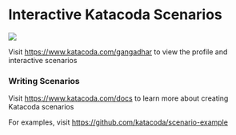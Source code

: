 # Interactive Katacoda Scenarios

[![](http://shields.katacoda.com/katacoda/gangadhar/count.svg)](https://www.katacoda.com/gangadhar "Get your profile on Katacoda.com")

Visit https://www.katacoda.com/gangadhar to view the profile and interactive scenarios

### Writing Scenarios
Visit https://www.katacoda.com/docs to learn more about creating Katacoda scenarios

For examples, visit https://github.com/katacoda/scenario-example
